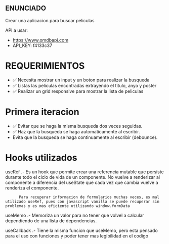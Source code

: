 ## ENUNCIADO

Crear una aplicacion para buscar peliculas

API a usar:

- https://www.omdbapi.com
- API_KEY: f4133c37

# REQUERIMIENTOS

- ✅ Necesita mostrar un input y un boton para realizar la busqueda
- ✅ Listas las peliculas encontradas extrayendo el titulo, anyo y poster
- ✅ Realizar un grid responsive para mostrar la lista de peliculas

# Primera iteracion

- ✅ Evitar que se haga la misma busqueda dos veces seguidas.
- ✅ Haz que la busqueda se haga automaticamente al escribir.
- Evita que la busqueda se haga continuamente al escribir (debounce).

# Hooks utilizados

useRef .- Es un hook que permite crear una referencia mutable que persiste durante todo el ciclo de vida de un componente.
No vuelve a renderizar al componente a diferencia del useState que cada vez que cambia vuelve a renderiza el componente.

          Para recuperar informacion de formularios muchas veces, es mal utilizado useRef, pues con javascript vanilla se puede recuperar sin problemas y es mas eficiente utilizando window.formData

useMemo .- Memoriza un valor para no tener que volvel a calcular dependiendo de una lista de dependencias.

useCallback .- Tiene la misma funcion que useMemo, pero esta pensado para el uso con funciones y poder tener mas legibilidad en el codigo
